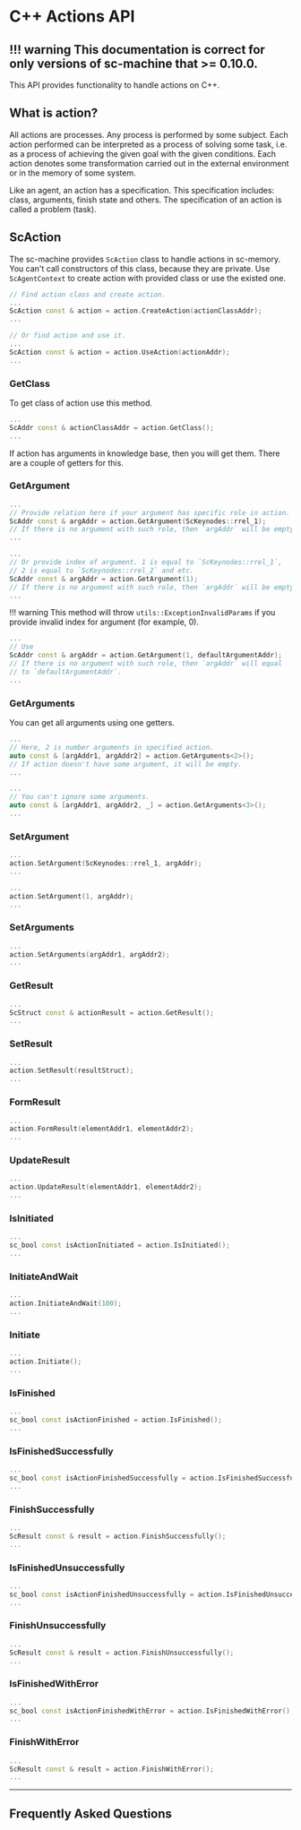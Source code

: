 # **C++ Actions API**

!!! warning
    This documentation is correct for only versions of sc-machine that >= 0.10.0.
--- 

This API provides functionality to handle actions on C++.

## **What is action?**

All actions are processes. Any process is performed by some subject. Each action performed can be interpreted as a process of solving some task, i.e. as a process of achieving the given goal with the given conditions. Each action denotes some transformation carried out in the external environment or in the memory of some system.

Like an agent, an action has a specification. This specification includes: class, arguments, finish state and others. The specification of an action is called a problem (task).

## **ScAction**

The sc-machine provides `ScAction` class to handle actions in sc-memory. You can't call constructors of this class, because they are private. Use `ScAgentContext` to create action with provided class or use the existed one.

```cpp
// Find action class and create action.
...
ScAction const & action = action.CreateAction(actionClassAddr);
...
```

```cpp
// Or find action and use it.
...
ScAction const & action = action.UseAction(actionAddr);
...
```

### **GetClass**

To get class of action use this method.

```cpp
...
ScAddr const & actionClassAddr = action.GetClass();
...
```

If action has arguments in knowledge base, then you will get them. There are a couple of getters for this.

### **GetArgument**

```cpp
...
// Provide relation here if your argument has specific role in action. 
ScAddr const & argAddr = action.GetArgument(ScKeynodes::rrel_1);
// If there is no argument with such role, then `argAddr` will be empty.
...
```

```cpp
...
// Or provide index of argument. 1 is equal to `ScKeynodes::rrel_1`,
// 2 is equal to `ScKeynodes::rrel_2` and etc.
ScAddr const & argAddr = action.GetArgument(1);
// If there is no argument with such role, then `argAddr` will be empty.
...
```

!!! warning
    This method will throw `utils::ExceptionInvalidParams` if you provide invalid index for argument (for example, 0).

```cpp
...
// Use 
ScAddr const & argAddr = action.GetArgument(1, defaultArgumentAddr);
// If there is no argument with such role, then `argAddr` will equal 
// to `defaultArgumentAddr`.
...
```

### **GetArguments**

You can get all arguments using one getters.

```cpp
...
// Here, 2 is number arguments in specified action.
auto const & [argAddr1, argAddr2] = action.GetArguments<2>();
// If action doesn't have some argument, it will be empty.
...
```

```cpp
...
// You can't ignore some arguments.
auto const & [argAddr1, argAddr2, _] = action.GetArguments<3>();
...
```

### **SetArgument**

```cpp
...
action.SetArgument(ScKeynodes::rrel_1, argAddr);
...
```

```cpp
...
action.SetArgument(1, argAddr);
...
```

### **SetArguments**

```cpp
...
action.SetArguments(argAddr1, argAddr2);
...
```

### **GetResult**

```cpp
...
ScStruct const & actionResult = action.GetResult();
...
```

### **SetResult**

```cpp
...
action.SetResult(resultStruct);
...
```

### **FormResult**

```cpp
...
action.FormResult(elementAddr1, elementAddr2);
...
```

### **UpdateResult**

```cpp
...
action.UpdateResult(elementAddr1, elementAddr2);
...
```

### **IsInitiated**

```cpp
...
sc_bool const isActionInitiated = action.IsInitiated();
...
```

### **InitiateAndWait**

```cpp
...
action.InitiateAndWait(100);
...
```

### **Initiate**

```cpp
...
action.Initiate();
...
```

### **IsFinished**

```cpp
...
sc_bool const isActionFinished = action.IsFinished();
...
```

### **IsFinishedSuccessfully**

```cpp
...
sc_bool const isActionFinishedSuccessfully = action.IsFinishedSuccessfully();
...
```

### **FinishSuccessfully**

```cpp
...
ScResult const & result = action.FinishSuccessfully();
...
```

### **IsFinishedUnsuccessfully**

```cpp
...
sc_bool const isActionFinishedUnsuccessfully = action.IsFinishedUnsuccessfully();
...
```

### **FinishUnsuccessfully**

```cpp
...
ScResult const & result = action.FinishUnsuccessfully();
...
```

### **IsFinishedWithError**

```cpp
...
sc_bool const isActionFinishedWithError = action.IsFinishedWithError();
...
```

### **FinishWithError**

```cpp
...
ScResult const & result = action.FinishWithError();
...
```

--- 

## **Frequently Asked Questions**
